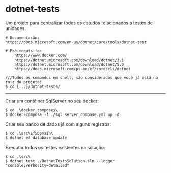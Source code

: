 # dotnet-tests
Um projeto para centralizar todos os estudos relacionados a testes de unidades.

```
# Documentação:
https://docs.microsoft.com/en-us/dotnet/core/tools/dotnet-test

# Pré-requisito:
	https://www.docker.com/
	https://dotnet.microsoft.com/download/dotnet/3.1
	https://dotnet.microsoft.com/download/dotnet/5.0
	https://docs.microsoft.com/pt-br/ef/core/cli/dotnet

///Todos os comandos em shell, são considerados que você já está na raiz do projeto!
$ cd {...}/dotnet-tests/
```



------



Criar um contêiner SqlServer no seu docker: 

```
$ cd .\docker_composes\
$ docker-compose -f ./sql_server_compose.yml up -d
```



Criar seu banco de dados já com alguns registros:

```
$ cd .\src\Ef5Domain\
$ dotnet ef database update
```



Executar todos os testes existentes na solução:

```
$ cd .\src\
$ dotnet test ./DotnetTestsSolution.sln --logger "console;verbosity=detailed"
```

